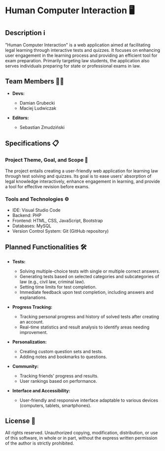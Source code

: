 # Human Computer Interaction 🖥️

## Description ℹ️

"Human Computer Interaction" is a web application aimed at facilitating legal learning through interactive tests and quizzes. It focuses on enhancing user engagement in the learning process and providing an efficient tool for exam preparation. Primarily targeting law students, the application also serves individuals preparing for state or professional exams in law.

## Team Members 👨‍💻

- **Devs:**
   - Damian Grubecki
   - Maciej Ludwiczak

- **Editors:**
   - Sebastian Zmudziński

## Specifications 📋

### Project Theme, Goal, and Scope 🎯

The project entails creating a user-friendly web application for learning law through test solving and quizzes. Its goal is to ease users' absorption of legal knowledge interactively, enhance engagement in learning, and provide a tool for effective revision before exams.

### Tools and Technologies ⚙️

- IDE: Visual Studio Code
- Backend: PHP
- Frontend: HTML, CSS, JavaScript, Bootstrap
- Databases: MySQL
- Version Control System: Git (GitHub repository)

## Planned Functionalities 🛠️

- **Tests:**
   - Solving multiple-choice tests with single or multiple correct answers.
   - Generating tests based on selected categories and subcategories of law (e.g., civil law, criminal law).
   - Setting time limits for test completion.
   - Immediate feedback upon test completion, including answers and explanations.

- **Progress Tracking:**
   - Tracking personal progress and history of solved tests after creating an account.
   - Real-time statistics and result analysis to identify areas needing improvement.

- **Personalization:**
   - Creating custom question sets and tests.
   - Adding notes and bookmarks to questions.

- **Community:**
   - Tracking friends' progress and results.
   - User rankings based on performance.

- **Interface and Accessibility:**
   - User-friendly and responsive interface adaptable to various devices (computers, tablets, smartphones).

## License 📄

All rights reserved. Unauthorized copying, modification, distribution, or use of this software, in whole or in part, without the express written permission of the author is strictly prohibited.
